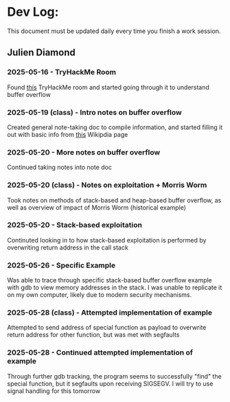 # Dev Log:

This document must be updated daily every time you finish a work session.

## Julien Diamond

### 2025-05-16 - TryHackMe Room
Found [this](https://tryhackme.com/room/bof1) TryHackMe room and started going through it to understand buffer overflow

### 2025-05-19 (class) - Intro notes on buffer overflow

Created general note-taking doc to compile information, and started filling it out with basic info from [this](https://en.wikipedia.org/wiki/Buffer_overflow) Wikipdia page

### 2025-05-20 - More notes on buffer overflow

Continued taking notes into note doc

### 2025-05-20 (class) - Notes on exploitation + Morris Worm

Took notes on methods of stack-based and heap-based buffer overflow, as well as overview of impact of Morris Worm (historical example)

### 2025-05-20 - Stack-based exploitation

Continuted looking in to how stack-based exploitation is performed by overwriting return address in the call stack

### 2025-05-26 - Specific Example

Was able to trace through specific stack-based buffer overflow example with gdb to view memory addresses in the stack. I was unable to replicate it on my own computer, likely due to modern security mechanisms.

### 2025-05-28 (class) - Attempted implementation of example

Attempted to send address of special function as payload to overwrite return address for other function, but was met with segfaults

### 2025-05-28 - Continued attempted implementation of example

Through further gdb tracking, the program seems to successfully "find" the special function, but it segfaults upon receiving SIGSEGV. I will try to use signal handling for this tomorrow
